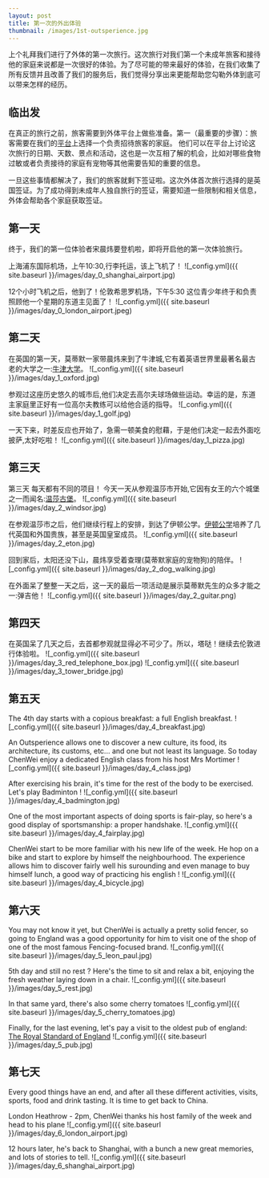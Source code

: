 ```yaml
---
layout: post
title: 第一次的外出体验
thumbnail: /images/1st-outsperience.jpg
---
```


上个礼拜我们进行了外体的第一次旅行。这次旅行对我们第一个未成年旅客和接待他的家庭来说都是一次很好的体验。为了尽可能的带来最好的体验，在我们收集了所有反馈并且改善了我们的服务后，我们觉得分享出来更能帮助您勾勒外体到底可以带来怎样的经历。

## 临出发

在真正的旅行之前，旅客需要到外体平台上做些准备。第一（最重要的步骤）：旅客需要在我们的[平台](http://planner.outsperience.com/signup)上选择一个负责招待旅客的家庭。 他们可以在平台上讨论这次旅行的日期、天数、景点和活动，这也是一次互相了解的机会，比如对哪些食物过敏或者负责接待的家庭有宠物等其他需要告知的重要的信息。

一旦这些事情都解决了，我们的旅客就剩下签证啦。这次外体首次旅行选择的是英国签证。为了成功得到未成年人独自旅行的签证，需要知道一些限制和相关信息，外体会帮助各个家庭获取签证。

## 第一天

终于，我们的第一位体验者宋晨炜要登机啦，即将开启他的第一次体验旅行。

上海浦东国际机场，上午10:30,行李托运，该上飞机了！
![_config.yml]({{ site.baseurl }}/images/day_0_shanghai_airport.jpg)

12个小时飞机之后，他到了！伦敦希思罗机场，下午5:30
这位青少年终于和负责照顾他一个星期的东道主见面了！
![_config.yml]({{ site.baseurl }}/images/day_0_london_airport.jpeg)

## 第二天

在英国的第一天，莫蒂默一家带晨炜来到了牛津城,它有着英语世界里最著名最古老的大学之一:[牛津大学](https://baike.baidu.com/item/%E7%89%9B%E6%B4%A5%E5%A4%A7%E5%AD%A6)。
![_config.yml]({{ site.baseurl }}/images/day_1_oxford.jpg)

参观过这座历史悠久的城市后,他们决定去高尔夫球场做些运动。幸运的是，东道主家庭里正好有一位高尔夫教练可以给他合适的指导。
![_config.yml]({{ site.baseurl }}/images/day_1_golf.jpg)

一天下来，时差反应也开始了，急需一顿美食的慰藉，于是他们决定一起去外面吃披萨,太好吃啦！
![_config.yml]({{ site.baseurl }}/images/day_1_pizza.jpg)

## 第三天

第三天
每天都有不同的项目！
今天一天从参观温莎市开始,它因有女王的六个城堡之一而闻名:[温莎古堡](https://baike.baidu.com/item/%E6%B8%A9%E8%8E%8E%E5%8F%A4%E5%A0%A1)。
![_config.yml]({{ site.baseurl }}/images/day_2_windsor.jpg)

在参观温莎市之后，他们继续行程上的安排，到达了伊顿公学。[伊顿公学](https://baike.baidu.com/item/%E4%BC%8A%E9%A1%BF%E5%85%AC%E5%AD%A6)培养了几代英国和外国贵族，甚至是英国皇室成员。
![_config.yml]({{ site.baseurl }}/images/day_2_eton.jpg)

回到家后，太阳还没下山，晨炜享受着查理(莫蒂默家庭的宠物狗)的陪伴。
![_config.yml]({{ site.baseurl }}/images/day_2_dog_walking.jpg)

在外面呆了整整一天之后，这一天的最后一项活动是展示莫蒂默先生的众多才能之一:弹吉他！
![_config.yml]({{ site.baseurl }}/images/day_2_guitar.png)

## 第四天

在英国呆了几天之后，去首都参观就显得必不可少了。所以，塔哒！继续去伦敦进行体验啦。
![_config.yml]({{ site.baseurl }}/images/day_3_red_telephone_box.jpg)
![_config.yml]({{ site.baseurl }}/images/day_3_tower_bridge.jpg)

## 第五天

The 4th day starts with a copious breakfast: a full English breakfast.
![_config.yml]({{ site.baseurl }}/images/day_4_breakfast.jpg)

An Outsperience allows one to discover a new culture, its food, its architecture, its customs, etc... and one but not least its language. So today ChenWei enjoy a dedicated English class from his host Mrs Mortimer
![_config.yml]({{ site.baseurl }}/images/day_4_class.jpg)

After exercising his brain, it's time for the rest of the body to be exercised. Let's play Badminton !
![_config.yml]({{ site.baseurl }}/images/day_4_badmington.jpg)

One of the most important aspects of doing sports is fair-play, so here's a good display of sportsmanship: a proper handshake.
![_config.yml]({{ site.baseurl }}/images/day_4_fairplay.jpg)

ChenWei start to be more familiar with his new life of the week. He hop on a bike and start to explore by himself the neighbourhood. The experience allows him to discover fairly well his surounding and even manage to buy himself lunch, a good way of practicing his english !
![_config.yml]({{ site.baseurl }}/images/day_4_bicycle.jpg)


## 第六天

You may not know it yet, but ChenWei is actually a pretty solid fencer, so going to England was a good opportunity for him to visit one of the shop of one of the most famous Fencing-focused brand.
![_config.yml]({{ site.baseurl }}/images/day_5_leon_paul.jpg)

5th day and still no rest ? Here's the time to sit and relax a bit, enjoying the fresh weather laying down in a chair.
![_config.yml]({{ site.baseurl }}/images/day_5_rest.jpg)

In that same yard, there's also some cherry tomatoes 
![_config.yml]({{ site.baseurl }}/images/day_5_cherry_tomatoes.jpg)

Finally, for the last evening, let's pay a visit to the oldest pub of england: [The Royal Standard of England](http://www.rsoe.co.uk/)
![_config.yml]({{ site.baseurl }}/images/day_5_pub.jpg)

## 第七天

Every good things have an end, and after all these different activities, visits, sports, food and drink tasting. It is time to get back to China.


London Heathrow - 2pm, ChenWei thanks his host family of the week and head to his plane
![_config.yml]({{ site.baseurl }}/images/day_6_london_airport.jpg)

12 hours later, he's back to Shanghai, with a bunch a new great memories, and lots of stories to tell.
![_config.yml]({{ site.baseurl }}/images/day_6_shanghai_airport.jpg)
